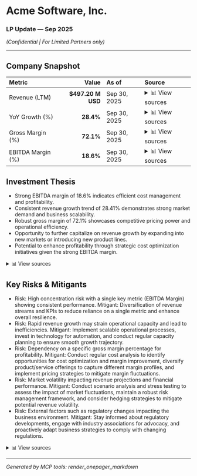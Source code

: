 # Acme Software, Inc.
### LP Update — Sep 2025
*(Confidential | For Limited Partners only)*

---

## Company Snapshot

| Metric | Value | As of | Source |
|:--|--:|:--|:--|
| Revenue (LTM) | **$497.20 M USD** | Sep 30, 2025 | <details><summary>📊 View sources</summary><strong>EDGAR_XBRL</strong>:<br>- us-gaap:Revenues | Revenue (Sep 2025) = 124300000 USD<br>- us-gaap:RevenueFromContractWithCustomerExcludingAssessedTax | Revenue (Sep 2025) = 124300000 USD<br><strong>P&L</strong>:<br>- financials!B6 | Revenue (Sep 2025) = 124.3 USD_mm<br>- financials!B2 | Revenue (Sep 2024) = 96.8 USD_mm</details> |
| YoY Growth (%) | **28.4%** | Sep 30, 2025 | <details><summary>📊 View sources</summary><strong>EDGAR_XBRL</strong>:<br>- us-gaap:RevenueFromContractWithCustomerExcludingAssessedTax | Revenue (Sep 2025) = 124300000 USD<br>- us-gaap:Revenues | Revenue (Sep 2025) = 124300000 USD<br>- us-gaap:RevenueFromContractWithCustomerExcludingAssessedTax | Revenue (Sep 2024) = 96800000 USD<br>- us-gaap:Revenues | Revenue (Sep 2024) = 96800000 USD<br><strong>P&L</strong>:<br>- financials!B6 | Revenue (Sep 2025) = 124.3 USD_mm<br>- financials!B2 | Revenue (Sep 2024) = 96.8 USD_mm</details> |
| Gross Margin (%) | **72.1%** | Sep 30, 2025 | <details><summary>📊 View sources</summary><strong>P&L</strong>:<br>- financials!GM_row | GrossMargin (Sep 2025) = 72.1 pct</details> |
| EBITDA Margin (%) | **18.6%** | Sep 30, 2025 | <details><summary>📊 View sources</summary><strong>P&L</strong>:<br>- financials!E6 | EBITDA_Margin (Sep 2025) = 18.6 pct</details> |

## Investment Thesis
- Strong EBITDA margin of 18.6% indicates efficient cost management and profitability.
- Consistent revenue growth trend of 28.41% demonstrates strong market demand and business scalability.
- Robust gross margin of 72.1% showcases competitive pricing power and operational efficiency.
- Opportunity to further capitalize on revenue growth by expanding into new markets or introducing new product lines.
- Potential to enhance profitability through strategic cost optimization initiatives given the strong EBITDA margin.


<details><summary>📊 View sources</summary><strong>Outlook</strong> (memo_q3_2025.txt): - **Mitigant**: Top 10 customers now represent 42% of revenue (down from 48% last year), diversification improving - **Status**: Healthy customer base...<br><br><strong>Outlook</strong> (memo_q3_2025.txt): - **Mitigant**: Top 10 customers now represent 42% of revenue (down from 48% last year), diversification improving - **Status**: Healthy customer base...<br><br><strong>Outlook</strong> (memo_q3_2025.txt): - **Mitigant**: Top 10 customers now represent 42% of revenue (down from 48% last year), diversification improving - **Status**: Healthy customer base...</details>

## Key Risks & Mitigants
- Risk: High concentration risk with a single key metric (EBITDA Margin) showing consistent performance. Mitigant: Diversification of revenue streams and KPIs to reduce reliance on a single metric and enhance overall resilience.
- Risk: Rapid revenue growth may strain operational capacity and lead to inefficiencies. Mitigant: Implement scalable operational processes, invest in technology for automation, and conduct regular capacity planning to ensure smooth growth trajectory.
- Risk: Dependency on a specific gross margin percentage for profitability. Mitigant: Conduct regular cost analysis to identify opportunities for cost optimization and margin improvement, diversify product/service offerings to capture different margin profiles, and implement pricing strategies to mitigate margin fluctuations.
- Risk: Market volatility impacting revenue projections and financial performance. Mitigant: Conduct scenario analysis and stress testing to assess the impact of market fluctuations, maintain a robust risk management framework, and consider hedging strategies to mitigate potential revenue volatility.
- Risk: External factors such as regulatory changes impacting the business environment. Mitigant: Stay informed about regulatory developments, engage with industry associations for advocacy, and proactively adapt business strategies to comply with changing regulations.


<details><summary>📊 View sources</summary><strong>Outlook</strong> (memo_q3_2025.txt): - **Mitigant**: Top 10 customers now represent 42% of revenue (down from 48% last year), diversification improving - **Status**: Healthy customer base...<br><br><strong>Outlook</strong> (memo_q3_2025.txt): - **Mitigant**: Top 10 customers now represent 42% of revenue (down from 48% last year), diversification improving - **Status**: Healthy customer base...<br><br><strong>Outlook</strong> (memo_q3_2025.txt): - **Mitigant**: Top 10 customers now represent 42% of revenue (down from 48% last year), diversification improving - **Status**: Healthy customer base...</details>

---

*Generated by MCP tools: render_onepager_markdown*

